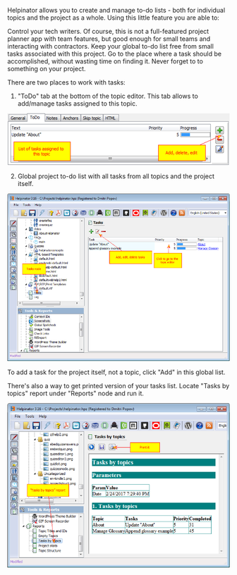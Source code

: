 Helpinator allows you to create and manage to-do lists - both for individual topics and the project as a whole. Using this little feature you are able to:





Control your tech writers. Of course, this is not a full-featured project planner app with team features, but good enough for small teams and interacting with contractors.
Keep your global to-do list free from small tasks associated with this project.
Go to the place where a task should be accomplished, without wasting time on finding it.
Never forget to to something on your project.




There are two places to work with tasks:




1. "ToDo" tab at the bottom of the topic editor. This tab allows to add/manage tasks assigned to this topic.




![](images/eng-ed-todo.png "")






2. Global project to-do list with all tasks from all topics and the project itself.




![](images/globaltasks.png "")




To add a task for the project itself, not a topic, click "Add" in this global list.






There's also a way to get printed version of your tasks list. Locate "Tasks by topics" report under "Reports" node and run it.




![](images/tasksbytopics.png "")

